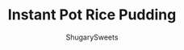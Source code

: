 ---
layout: ../../layouts/MarkdownPostLayout.astro
title: Instant Pot Rice Pudding
author: ShugarySweets
pubDate: 2020-03-26
description: "A comforting bowl of sticky sweet rice pudding might be just what the doctor ordered on a dreary day. Put your Instant Pot to use and give this Pressure Cooker Rice Pudding a try!"
image_url: https://www.shugarysweets.com/wp-content/uploads/2020/04/instant-pot-rice-pudding-2.jpg
tags: ["Desserts","American"]
calories: 217
protein: 5
carbohydrates: 44
fats: 3
fiber: 1
ingredients: ["1 cup Arborio rice","1 1/2 cups water","1/4 tsp kosher salt","2 cups whole milk, divided","3/4 cup granulated sugar","2 large eggs","1/2 tsp vanilla extract","1 cup raisins"]
serves: 8
time: "15 minutes"
prepTime: "5 minutes"
instructions: ["In the Instant Pot, add rice, water, and salt. Stir to combine.","Lock the lid in place, and make sure the valve on top is set to \"SEALING.\"","Select \"HIGH PRESSURE\" and a cook time of 3 minutes. Allow to naturally release for ten minutes after the cook time ends, then do a quick release by moving the valve on top to \"VENTING.\"","Open the lid and add in 1 1/2 cups of the milk and the sugar. Stir until combined.","Select \"SAUTE\" and add in the eggs, remaining milk, and vanilla. Cook until the pudding begins to boil and thicken. Turn off and fold in raisins.","ENJOY!"]
nutrition: ["217 calories","44 grams carbohydrates","53 milligrams cholesterol","3 grams fat","1 grams fiber","5 grams protein","2 grams saturated fat","121 milligrams sodium","33 grams sugar","0 grams trans fat","1 grams unsaturated fat"]
---